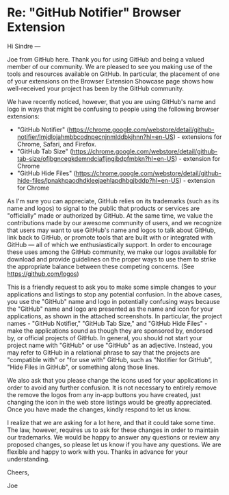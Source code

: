 # Re: "GitHub Notifier" Browser Extension

Hi Sindre —

Joe from GitHub here. Thank you for using GitHub and being a valued member of our community. We are pleased to see you making use of the tools and resources available on GitHub. In particular, the placement of one of your extensions on the Browser Extension Showcase page shows how well-received your project has been by the GitHub community.

We have recently noticed, however, that you are using GitHub's name and logo in ways that might be confusing to people using the following browser extensions:
- "GitHub Notifier" (https://chrome.google.com/webstore/detail/github-notifier/lmjdlojahmbbcodnpecnjnmlddbkjhnn?hl=en-US) - extensions for Chrome, Safari, and Firefox.
- "GitHub Tab Size" (https://chrome.google.com/webstore/detail/github-tab-size/ofjbgncegkdemndciafljngjbdpfmbkn?hl=en-US) - extension for Chrome
- "GitHub Hide Files" (https://chrome.google.com/webstore/detail/github-hide-files/lpnakhpaodhdkleejaehlapdhbgjbddp?hl=en-US) - extension for Chrome

As I'm sure you can appreciate, GitHub relies on its trademarks (such as its name and logos) to signal to the public that products or services are "officially" made or authorized by GitHub. At the same time, we value the contributions made by our awesome community of users, and we recognize that users may want to use GitHub's name and logos to talk about GitHub, link back to GitHub, or promote tools that are built with or integrated with GitHub — all of which we enthusiastically support. In order to encourage these uses among the GitHub community, we make our logos available for download and provide guidelines on the proper ways to use them to strike the appropriate balance between these competing concerns. (See https://github.com/logos)

This is a friendly request to ask you to make some simple changes to your applications and listings to stop any potential confusion. In the above cases, you use the "GitHub" name and logo in potentially confusing ways because the "GitHub" name and logo are presented as the name and icon for your applications, as shown in the attached screenshots. In particular, the project names - "GitHub Notifier," "GitHub Tab Size," and "GitHub Hide Files" - make the applications sound as though they are sponsored by, endorsed by, or official projects of GitHub.  In general, you should not start your project name with "GitHub" or use "GitHub" as an adjective. Instead, you may refer to GitHub in a relational phrase to say that the projects are "compatible with" or "for use with" GitHub, such as "Notifier for GitHub", "Hide Files in GitHub", or something along those lines.

We also ask that you please change the icons used for your applications in order to avoid any further confusion.  It is not necessary to entirely remove the remove the logos from any in-app buttons you have created, just changing the icon in the web store listings would be greatly appreciated. Once you have made the changes, kindly respond to let us know.

I realize that we are asking for a lot here, and that it could take some time. The law, however, requires us to ask for these changes in order to maintain our trademarks. We would be happy to answer any questions or review any proposed changes, so please let us know if you have any questions. We are flexible and happy to work with you. Thanks in advance for your understanding.

Cheers,

Joe
